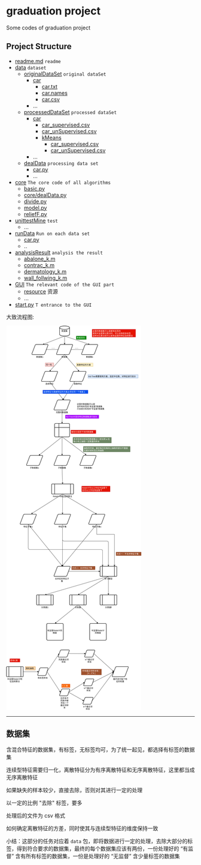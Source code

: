 # graduation project

Some codes of graduation project

## Project Structure

* [readme.md](readme.md) ```readme```
* [data](data) ```dataset```
    * [originalDataSet](data/originalDataSet) ```original dataSet```
        * [car](data/originalDataSet/car)
            * [car.txt](data/originalDataSet/car/car.txt)
            * [car.names](data/originalDataSet/car/car.names)
            * [car.csv](data/originalDataSet/car/car.csv)
        * ...
    * [processedDataSet](data/processedDataSet) ```processed dataSet```
        * [car](data/processedDataSet/car)
            * [car_supervised.csv](data/processedDataSet/car/car_supervised.csv)
            * [car_unSupervised.csv](data/processedDataSet/car/car_unSupervised.csv)
            * [kMeans](data/processedDataSet/car/kMeans)
                * [car_supervised.csv](data/processedDataSet/car/kMeans/car_supervised.csv)
                * [car_unSupervised.csv](data/processedDataSet/car/kMeans/car_unSupervised.csv)
        * ...
    * [dealData](data/dealData) ```processing data set```
        * [car.py](data/dealData/car.py)
        * ...
* [core](core) ```The core code of all algorithms```
    * [basic.py](core/basic.py)
    * [core/dealData.py](core/dealData.py)
    * [divide.py](core/divide.py)
    * [model.py](core/model.py)
    * [reliefF.py](core/reliefF.py)
* [unittestMine](unittestMine) ```test```
    * ...
* [runData](runData) ```Run on each data set```
    * [car.py](runData/car.py)
    * ..
* [analysisResult](analysisResult) ```analysis the result```
    * [abalone_k.m](analysisResult/abalone_k.m)
    * [contrac_k.m](analysisResult/contrac_k.m)
    * [dermatology_k.m](analysisResult/dermatology_k.m)
    * [wall_follwing_k.m](analysisResult/wall_follwing_k.m)
* [GUI](GUI) ```The relevant code of the GUI part```
    * [resource](GUI/resource) 资源
    * ...
* [start.py](start.py) ```T entrance to the GUI```

大致流程图:

![流程图](流程.png)

---

## 数据集

含混合特征的数据集，有标签，无标签均可，为了统一起见，都选择有标签的数据集

连续型特征需要归一化，离散特征分为有序离散特征和无序离散特征，这里都当成无序离散特征

如果缺失的样本较少，直接去除，否则对其进行一定的处理

以一定的比例  "去除" 标签，要多

处理后的文件为 csv 格式

如何确定离散特征的方差，同时使其与连续型特征的维度保持一致

小结：这部分的任务对应着 ```data``` 包，即将数据进行一定的处理，去除大部分的标签，得到符合要求的数据集，最终的每个数据集应该有两份，一份处理好的 “有监督” 含有所有标签的数据集，一份是处理好的 “无监督” 含少量标签的数据集









